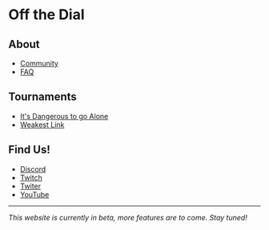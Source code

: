 # Off the Dial
## About
- [Community](community)
- [FAQ](faq)

## Tournaments
- [It's Dangerous to go Alone](idtga)
- [Weakest Link](wl)

## Find Us!
* [Discord](https://discord.gg/xWkx8SZ)
* [Twitch](https://twitch.tv/offthedial)
* [Twiter](https://twitter.com/off_the_dial)
* [YouTube](https://www.youtube.com/channel/UCjFqnfg0CKsnQ8ag1MfNtuQ)
- - -
*This website is currently in beta, more features are to come. Stay tuned!*
